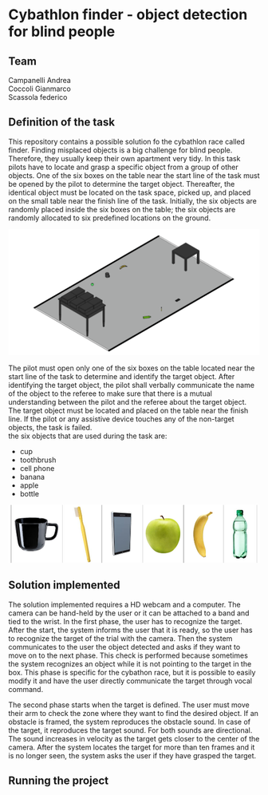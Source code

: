 # Cybathlon finder - object detection for blind people
## Team
Campanelli Andrea <br>
Coccoli Gianmarco <br>
Scassola federico <br>

## Definition of the task
This repository contains a possible solution fo the cybathlon race called finder.
Finding misplaced objects is a big challenge for blind people. Therefore, they usually keep their own apartment very tidy. 
In this task pilots have to locate and grasp a specific object from a group of other objects.
One of the six boxes on the table near the start line of the task must be opened by the pilot to determine the target object. Thereafter, the identical object must be 
located on the task space, picked up, and placed on the small table near the finish line of the task.
Initially, the six objects are randomly placed inside the six boxes on the table;  the six objects are randomly allocated to six predefined locations on the ground.

![Setup scheme of the task](/readme_images/setup_task.png?raw=true "Setup scheme of the task")

The pilot must open only one of the six boxes on the table located near the start line of the task to determine and identify the target object.
After identifying the target object, the pilot shall verbally communicate the name of the object to the referee to make sure that there is a mutual understanding 
between the pilot and the referee about the target object. The target object must be located and placed on the table near the finish line.
If the pilot or any assistive device touches any of the non-target objects, the task is failed.
<br>
the six objects that are used during the task are:
- cup
- toothbrush
- cell phone
- banana
- apple
- bottle

![Setup scheme of the task](/readme_images/target_objects.png?raw=true "Setup scheme of the task")

## Solution implemented
The solution implemented requires a HD webcam and a computer. The camera can be hand-held by the user or it can be attached to a band and tied to the wrist. In the first phase, the user has to recognize the target. After the start, the system informs the user that it is ready, so the user has to recognize the target of the trial with the camera. Then the system communicates to the user the object detected and asks if they want to move on to the next phase. This check is performed because sometimes the system recognizes an object while it is not pointing to the target in the box. This phase is specific for the cybathon race, but it is possible to easily modify it and have the user directly communicate the target through vocal command.

The second phase starts when the target is defined. The user must move their arm to check the zone where they want to find the desired object. If an obstacle is framed, the system reproduces the obstacle sound. In case of the target, it reproduces the target sound. For both sounds are directional. The sound increases in velocity as the target gets closer to the center of the camera. After the system locates the target for more than ten frames and it is no longer seen, the system asks the user if they have grasped the target.
## Running the project

